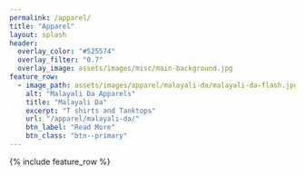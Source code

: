 ```yaml
---
permalink: /apparel/
title: "Apparel"
layout: splash
header:
  overlay_color: "#525574"
  overlay_filter: "0.7"
  overlay_image: assets/images/misc/main-background.jpg
feature_row:
  - image_path: assets/images/apparel/malayali-da/malayali-da-flash.jpg
    alt: "Malayali Da Apparels"
    title: "Malayali Da"
    excerpt: "T shirts and Tanktops"
    url: "/apparel/malayali-da/"
    btn_label: "Read More"
    btn_class: "btn--primary"
---
```

{% include feature_row %}
